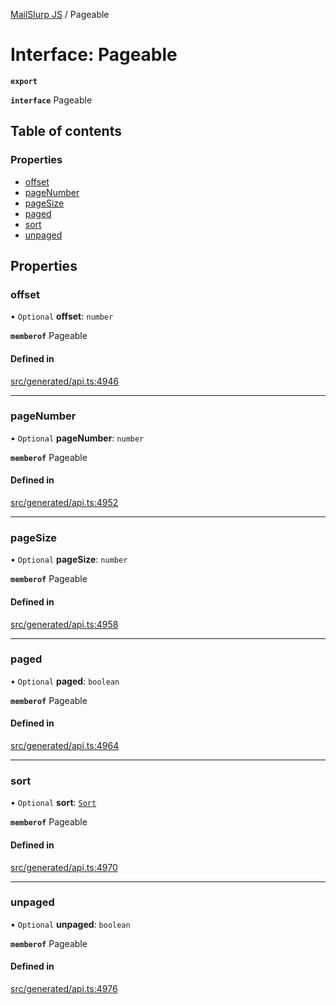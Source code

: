 [MailSlurp JS](../README.md) / Pageable

# Interface: Pageable

**`export`**

**`interface`** Pageable

## Table of contents

### Properties

- [offset](Pageable.md#offset)
- [pageNumber](Pageable.md#pagenumber)
- [pageSize](Pageable.md#pagesize)
- [paged](Pageable.md#paged)
- [sort](Pageable.md#sort)
- [unpaged](Pageable.md#unpaged)

## Properties

### offset

• `Optional` **offset**: `number`

**`memberof`** Pageable

#### Defined in

[src/generated/api.ts:4946](https://github.com/mailslurp/mailslurp-client/blob/5a5ba59/src/generated/api.ts#L4946)

___

### pageNumber

• `Optional` **pageNumber**: `number`

**`memberof`** Pageable

#### Defined in

[src/generated/api.ts:4952](https://github.com/mailslurp/mailslurp-client/blob/5a5ba59/src/generated/api.ts#L4952)

___

### pageSize

• `Optional` **pageSize**: `number`

**`memberof`** Pageable

#### Defined in

[src/generated/api.ts:4958](https://github.com/mailslurp/mailslurp-client/blob/5a5ba59/src/generated/api.ts#L4958)

___

### paged

• `Optional` **paged**: `boolean`

**`memberof`** Pageable

#### Defined in

[src/generated/api.ts:4964](https://github.com/mailslurp/mailslurp-client/blob/5a5ba59/src/generated/api.ts#L4964)

___

### sort

• `Optional` **sort**: [`Sort`](Sort.md)

**`memberof`** Pageable

#### Defined in

[src/generated/api.ts:4970](https://github.com/mailslurp/mailslurp-client/blob/5a5ba59/src/generated/api.ts#L4970)

___

### unpaged

• `Optional` **unpaged**: `boolean`

**`memberof`** Pageable

#### Defined in

[src/generated/api.ts:4976](https://github.com/mailslurp/mailslurp-client/blob/5a5ba59/src/generated/api.ts#L4976)
